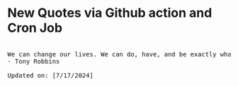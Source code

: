 # New Quotes via Github action and Cron Job

<pre>
<!-- #quote -->
We can change our lives. We can do, have, and be exactly what we wish.
- Tony Robbins

Updated on: [7/17/2024]
<!-- #quoteEnd -->
</pre>

